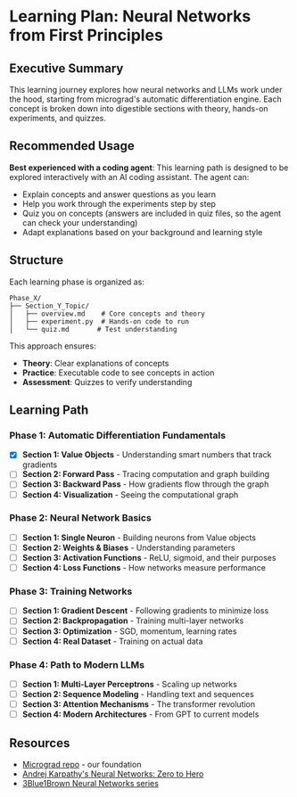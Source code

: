 # Learning Plan: Neural Networks from First Principles

## Executive Summary

This learning journey explores how neural networks and LLMs work under the hood, starting from micrograd's automatic differentiation engine. Each concept is broken down into digestible sections with theory, hands-on experiments, and quizzes.

## Recommended Usage

**Best experienced with a coding agent**: This learning path is designed to be explored interactively with an AI coding assistant. The agent can:
- Explain concepts and answer questions as you learn
- Help you work through the experiments step by step  
- Quiz you on concepts (answers are included in quiz files, so the agent can check your understanding)
- Adapt explanations based on your background and learning style

## Structure

Each learning phase is organized as:
```
Phase_X/
├── Section_Y_Topic/
│   ├── overview.md    # Core concepts and theory
│   ├── experiment.py  # Hands-on code to run
│   └── quiz.md       # Test understanding
```

This approach ensures:
- **Theory**: Clear explanations of concepts
- **Practice**: Executable code to see concepts in action  
- **Assessment**: Quizzes to verify understanding

## Learning Path

### Phase 1: Automatic Differentiation Fundamentals
- [x] **Section 1: Value Objects** - Understanding smart numbers that track gradients
- [ ] **Section 2: Forward Pass** - Tracing computation and graph building
- [ ] **Section 3: Backward Pass** - How gradients flow through the graph
- [ ] **Section 4: Visualization** - Seeing the computational graph

### Phase 2: Neural Network Basics
- [ ] **Section 1: Single Neuron** - Building neurons from Value objects
- [ ] **Section 2: Weights & Biases** - Understanding parameters
- [ ] **Section 3: Activation Functions** - ReLU, sigmoid, and their purposes
- [ ] **Section 4: Loss Functions** - How networks measure performance

### Phase 3: Training Networks
- [ ] **Section 1: Gradient Descent** - Following gradients to minimize loss
- [ ] **Section 2: Backpropagation** - Training multi-layer networks
- [ ] **Section 3: Optimization** - SGD, momentum, learning rates
- [ ] **Section 4: Real Dataset** - Training on actual data

### Phase 4: Path to Modern LLMs
- [ ] **Section 1: Multi-Layer Perceptrons** - Scaling up networks
- [ ] **Section 2: Sequence Modeling** - Handling text and sequences
- [ ] **Section 3: Attention Mechanisms** - The transformer revolution
- [ ] **Section 4: Modern Architectures** - From GPT to current models

## Resources
- [Micrograd repo](https://github.com/karpathy/micrograd) - our foundation
- [Andrej Karpathy's Neural Networks: Zero to Hero](https://www.youtube.com/playlist?list=PLAqhIrjkxbuWI23v9cThsA9GvCAUhRvKZ)
- [3Blue1Brown Neural Networks series](https://www.youtube.com/playlist?list=PLZHQObOWTQDNU6R1_67000Dx_ZCJB-3pi)
